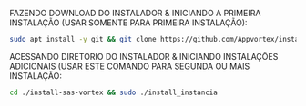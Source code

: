 FAZENDO DOWNLOAD DO INSTALADOR & INICIANDO A PRIMEIRA INSTALAÇÃO (USAR SOMENTE PARA PRIMEIRA INSTALAÇÃO):

```bash
sudo apt install -y git && git clone https://github.com/Appvortex/install-sas-vortex && sudo chmod -R 777 install-sas-vortex && cd install-sas-vortex && sudo ./install_primaria
```

ACESSANDO DIRETORIO DO INSTALADOR & INICIANDO INSTALAÇÕES ADICIONAIS (USAR ESTE COMANDO PARA SEGUNDA OU MAIS INSTALAÇÃO:
```bash
cd ./install-sas-vortex && sudo ./install_instancia
```

